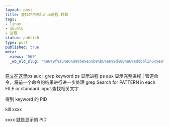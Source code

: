 ```yaml
---
layout: post
title: 查找并杀死linux进程 转载
tags:
- linux
- ubuntu
- 进程
status: publish
type: post
published: true
meta:
  views: '569'
  _wp_old_slug: '%e6%9f%a5%e6%89%be%e5%b9%b6%e6%9d%80%e6%ad%bblinux%e8%bf%9b%e7%a8%8b-%e8%bd%ac%e8%bd%bd'
---
```

<a href="http://blog.guoshuang.com/showlog.asp?cat_id=40&amp;log_id=4013" target="_blank">原文在这里</a>ps aux | grep keyword
ps 显示进程
ps aux 显示完整进程
| 管道命令，将前一个命令的结果进行进一步处理
grep Search for PATTERN in each FILE or standard input.查找相关文字

得到 keyword 的 PID

kill xxxx

xxxx 就是显示的 PID
